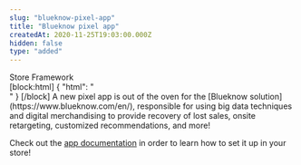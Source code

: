 ```yaml
---
slug: "blueknow-pixel-app"
title: "Blueknow pixel app"
createdAt: 2020-11-25T19:03:00.000Z
hidden: false
type: "added"
---
```


<div class="badge" id="store-framework">Store Framework</div>
[block:html]
{
  "html": "<br/>"
}
[/block]
A new pixel app is out of the oven for the [Blueknow solution](https://www.blueknow.com/en/), responsible for using big data techniques and digital merchandising to provide recovery of lost sales, onsite retargeting, customized recommendations, and more! 

Check out the [app documentation](https://vtex.io/docs/components/all/vtex.blueknow/) in order to learn how to set it up in your store!